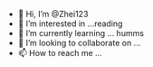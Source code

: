 - 👋 Hi, I’m @Zhei123
- 👀 I’m interested in ...reading
- 🌱 I’m currently learning ... humms
- 💞️ I’m looking to collaborate on ...
- 📫 How to reach me ...

<!---
Zhei123/Zhei123 is a ✨ special ✨ repository because its `README.md` (this file) appears on your GitHub profile.
You can click the Preview link to take a look at your changes.
--->
